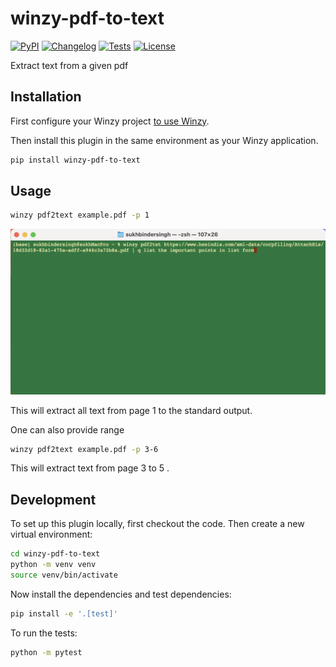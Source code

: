 # winzy-pdf-to-text

[![PyPI](https://img.shields.io/pypi/v/winzy-pdf-to-text.svg)](https://pypi.org/project/winzy-pdf-to-text/)
[![Changelog](https://img.shields.io/github/v/release/sukhbinder/winzy-pdf-to-text?include_prereleases&label=changelog)](https://github.com/sukhbinder/winzy-pdf-to-text/releases)
[![Tests](https://github.com/sukhbinder/winzy-pdf-to-text/workflows/Test/badge.svg)](https://github.com/sukhbinder/winzy-pdf-to-text/actions?query=workflow%3ATest)
[![License](https://img.shields.io/badge/license-Apache%202.0-blue.svg)](https://github.com/sukhbinder/winzy-pdf-to-text/blob/main/LICENSE)

Extract text from a given pdf

## Installation

First configure your Winzy project [to use Winzy](https://github.com/sukhbinder/winzy).

Then install this plugin in the same environment as your Winzy application.
```bash
pip install winzy-pdf-to-text
```
## Usage

```bash
winzy pdf2text example.pdf -p 1
```

![](winzy-pdf-to-text-demo.gif)

This will extract all text from page 1 to the standard output.

One can also provide range

```bash
winzy pdf2text example.pdf -p 3-6
```
This will extract text from page 3 to 5 .


## Development

To set up this plugin locally, first checkout the code. Then create a new virtual environment:
```bash
cd winzy-pdf-to-text
python -m venv venv
source venv/bin/activate
```
Now install the dependencies and test dependencies:
```bash
pip install -e '.[test]'
```
To run the tests:
```bash
python -m pytest
```
